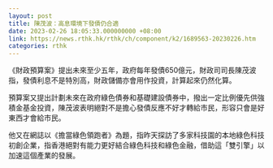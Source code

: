 ```yaml
---
layout: post
title: 陳茂波：高息環境下發債仍合適
date: 2023-02-26 18:05:33.000000000 +08:00
link: https://news.rthk.hk/rthk/ch/component/k2/1689563-20230226.htm
categories: rthk
---
```


《財政預算案》提出未來至少五年，政府每年發債650億元，財政司司長陳茂波指，發債利息不是特別高，財政儲備亦會用作投資，計算起來仍然化算。

預算案又提出計劃未來在政府綠色債券和基礎建設債券中，撥出一定比例優先供強積金基金投資，陳茂波表明絕對不是擔心發債反應不好才轉給市民，形容只會是好東西才會給市民。

他又在網誌以《擔當綠色領跑者》為題，指昨天探訪了多家科技園的本地綠色科技初創企業，指香港絕對有能力更好結合綠色科技和綠色金融，借助這「雙引擎」以加速這個產業的發展。
